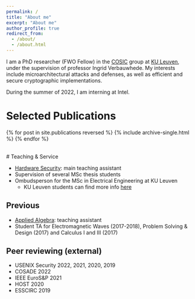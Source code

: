 ```yaml
---
permalink: /
title: "About me"
excerpt: "About me"
author_profile: true
redirect_from: 
  - /about/
  - /about.html
---
```


I am a PhD researcher (FWO Fellow) in the [COSIC](https://www.esat.kuleuven.be/cosic/) group at [KU Leuven](https://www.kuleuven.be/english/), under the supervision of professor Ingrid Verbauwhede.
My interests include microarchitectural attacks and defenses, as well as efficient and secure cryptographic implementations.

During the summer of 2022, I am interning at Intel.

# Selected Publications
{% for post in site.publications reversed %}
  {% include archive-single.html %}
{% endfor %}

<br>
# Teaching & Service 

- [Hardware Security](https://onderwijsaanbod.kuleuven.be/syllabi/e/H0E85AE.htm#activetab=doelstellingen_idp14987280): main teaching assistant
- Supervision of several MSc thesis students
- Ombudsperson for the MSc in Electrical Engineering at KU Leuven
    - KU Leuven students can find more info [here](https://eng.kuleuven.be/en/study/student-services/ombuds_masterE.html)

## Previous 
- [Applied Algebra](https://onderwijsaanbod.kuleuven.be/syllabi/v/e/H01A4BE.htm#activetab=doelstellingen_idp5081088): teaching assistant
- Student TA for Electromagnetic Waves (2017-2018), Problem Solving & Design (2017) and Calculus I and III (2017)

## Peer reviewing (external)
- USENIX Security 2022, 2021, 2020, 2019
- COSADE 2022
- IEEE EuroS&P 2021
- HOST 2020
- ESSCIRC 2019
